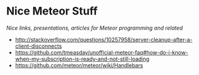 Nice Meteor Stuff
=================

*Nice links, presentations, articles for Meteor programming and related*

* http://stackoverflow.com/questions/10257958/server-cleanup-after-a-client-disconnects
* https://github.com/tmeasday/unofficial-meteor-faq#how-do-i-know-when-my-subscription-is-ready-and-not-still-loading
* https://github.com/meteor/meteor/wiki/Handlebars